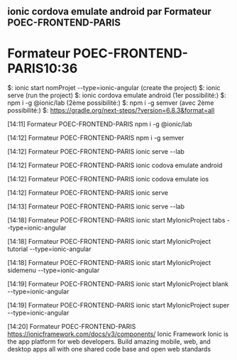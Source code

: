 ## ionic cordova emulate android par Formateur POEC-FRONTEND-PARIS

# Formateur POEC-FRONTEND-PARIS10:36

$: ionic start nomProjet --type=ionic-angular (create the project)
$: ionic serve (run the project)
$: ionic cordova emulate android (1er possibilité:)
$: npm i -g @ionic/lab (2ème possibilité:)
$: npm i -g semver (avec 2ème possibilité:)
$: https://gradle.org/next-steps/?version=6.8.3&format=all

[14:11] Formateur POEC-FRONTEND-PARIS
npm i -g @ionic/lab

[14:12] Formateur POEC-FRONTEND-PARIS
npm i -g semver

[14:12] Formateur POEC-FRONTEND-PARIS
ionic serve --lab

[14:12] Formateur POEC-FRONTEND-PARIS
ionic codova emulate android

[14:12] Formateur POEC-FRONTEND-PARIS
ionic codova emulate ios

[14:12] Formateur POEC-FRONTEND-PARIS
ionic serve

[14:13] Formateur POEC-FRONTEND-PARIS
ionic serve --lab

[14:18] Formateur POEC-FRONTEND-PARIS
ionic start MyIonicProject tabs --type=ionic-angular

[14:18] Formateur POEC-FRONTEND-PARIS
ionic start MyIonicProject tutorial --type=ionic-angular

[14:18] Formateur POEC-FRONTEND-PARIS
ionic start MyIonicProject sidemenu --type=ionic-angular

[14:19] Formateur POEC-FRONTEND-PARIS
ionic start MyIonicProject blank --type=ionic-angular

[14:19] Formateur POEC-FRONTEND-PARIS
ionic start MyIonicProject super --type=ionic-angular

[14:20] Formateur POEC-FRONTEND-PARIS
https://ionicframework.com/docs/v3/components/
Ionic Framework
Ionic is the app platform for web developers. Build amazing mobile, web, and desktop apps all with one shared code base and open web standards
